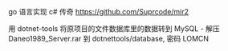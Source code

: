go 语言实现 c# 传奇 https://github.com/Suprcode/mir2

用 dotnet-tools 将原项目的文件数据库里的数据转到 MySQL
    - 解压 Daneo1989_Server.rar 到 dotnettools/database, 密码 LOMCN
